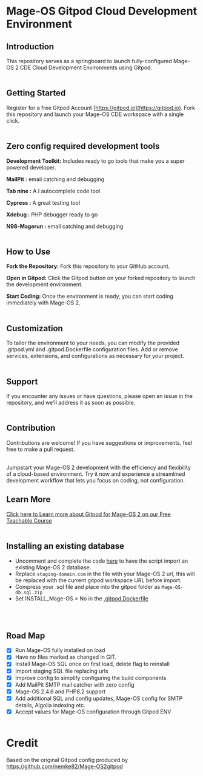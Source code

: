 # Mage-OS Gitpod Cloud Development Environment

## Introduction
This repository serves as a springboard to launch fully-configured Mage-OS 2 CDE Cloud Development Environments using Gitpod.
<br><br>

## Getting Started
Register for a free Gitpod Account [https://gitpod.io](https://gitpod.io).
Fork this repository and launch your Mage-OS CDE workspace with a single click.
<br><br>



## Zero config required development tools
**Development Toolkit:** Includes ready to go tools that make you a super powered developer.

**MailPit :**
email catching and debugging

**Tab nine :**
A.I autocomplete code tool

**Cypress :**
A great testing tool

**Xdebug :**
PHP debugger ready to go

**N98-Magerun :**
email catching and debugging
<br><br>
 
## How to Use
**Fork the Repository:**
Fork this repository to your GitHub account.

**Open in Gitpod:**
Click the Gitpod button on your forked repository to launch the development environment.

**Start Coding:**
Once the environment is ready, you can start coding immediately with Mage-OS 2.
<br><br>

## Customization
To tailor the environment to your needs, you can modify the provided .gitpod.yml and .gitpod.Dockerfile configuration files. Add or remove services, extensions, and configurations as necessary for your project.
<br><br>

## Support
If you encounter any issues or have questions, please open an issue in the repository, and we'll address it as soon as possible.
<br><br>

## Contribution
Contributions are welcome! If you have suggestions or improvements, feel free to make a pull request.
<br><br>

Jumpstart your Mage-OS 2 development with the efficiency and flexibility of a cloud-based environment. Try it now and experience a streamlined development workflow that lets you focus on coding, not configuration.

## Learn More
[Click here to Learn more about Gitpod for Mage-OS 2 on our Free Teachable Course](https://develo.teachable.com/p/mastering-gitpod-for-Mage-OS-2-development)
<br><br>

## Installing an existing database
- Uncomment and complete the code [here](https://github.com/develodesign/magento-gitpod/blob/0880b246b9392d07d3655c740ba2f59376fd68f2/gitpod/m2-install.sh#L28) to have the script import an existing Mage-OS 2 database. 
- Replace ```staging-domain.com``` in the file with your Mage-OS 2 url, this will be replaced with the current gitpod workspace URL before import.
- Compress your .sql file and place into the gitpod folder as ```Mage-OS-db.sql.zip```
- Set INSTALL_Mage-OS = No in the [.gitpod.Dockerfile](https://github.com/develodesign/magento-gitpod/blob/main/.gitpod.Dockerfile)

<br><br>

## Road Map
- [x] Run Mage-OS fully installed on load
- [x] Have no files marked as changed in GIT.
- [x] Install Mage-OS SQL once on first load, delete flag to reinstall
- [x] Import staging SQL file replacing urls 
- [x] Improve config to simplify configuring the build components
- [x] Add MailPit SMTP mail catcher with zero config
- [x] Mage-OS 2.4.6 and PHP8.2 support
- [x] Add additional SQL and config updates, Mage-OS config for SMTP details, Algolia indexing etc. 
- [x] Accept values for Mage-OS configuration through Gitpod ENV
<br><br>

# Credit
Based on the original Gitpod config produced by https://github.com/nemke82/Mage-OS2gitpod

